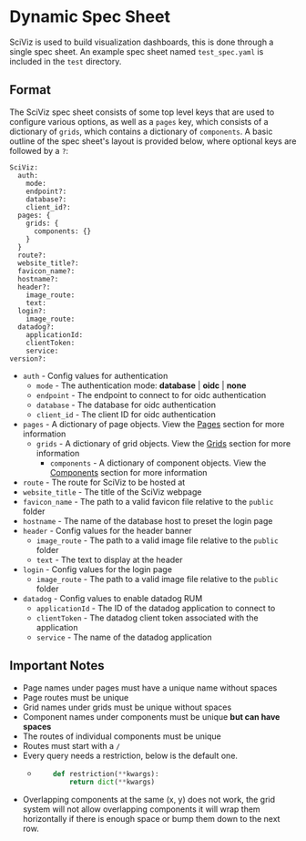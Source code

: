 # Dynamic Spec Sheet

SciViz is used to build visualization dashboards, this is done through a single spec sheet. An example spec sheet named `test_spec.yaml` is included in the `test` directory.

## Format

The SciViz spec sheet consists of some top level keys that are used to configure various options, as well as a `pages` key, which consists of a dictionary of `grids`, which contains a dictionary of `components`. A basic outline of the spec sheet's layout is provided below, where optional keys are followed by a `?`:
```
SciViz:
  auth:
    mode:
    endpoint?:
    database?:
    client_id?:
  pages: {
    grids: {
      components: {}
    }
  }
  route?:
  website_title?:
  favicon_name?:
  hostname?:
  header?:
    image_route:
    text:
  login?:
    image_route:
  datadog?:
    applicationId:
    clientToken:
    service:
version?:
```

 - `auth` - Config values for authentication
   - `mode` - The authentication mode: **database** | **oidc** | **none**
   - `endpoint` - The endpoint to connect to for oidc authentication
   - `database` - The database for oidc authentication
   - `client_id` - The client ID for oidc authentication
 - `pages` - A dictionary of page objects. View the [Pages](./pages.md) section for more information
   - `grids` - A dictionary of grid objects. View the [Grids](./grids.md) section for more information
     - `components` - A dictionary of component objects. View the [Components](./components.md) section for more information
 - `route` - The route for SciViz to be hosted at
 - `website_title` - The title of the SciViz webpage
 - `favicon_name` - The path to a valid favicon file relative to the `public` folder
 - `hostname` - The name of the database host to preset the login page
 - `header` - Config values for the header banner
   - `image_route` - The path to a valid image file relative to the `public` folder
   - `text` - The text to display at the header
 - `login` - Config values for the login page
   - `image_route` - The path to a valid image file relative to the `public` folder
 - `datadog` - Config values to enable datadog RUM
   - `applicationId` - The ID of the datadog application to connect to
   - `clientToken` - The datadog client token associated with the application
   - `service` - The name of the datadog application

## Important Notes

- Page names under pages must have a unique name without spaces
- Page routes must be unique
- Grid names under grids must be unique without spaces
- Component names under components must be unique **but can have spaces**
- The routes of individual components must be unique
- Routes must start with a `/`
- Every query needs a restriction, below is the default one.
  - ```python
        def restriction(**kwargs):
            return dict(**kwargs)
    ```
- Overlapping components at the same (x, y) does not work, the grid system will not allow overlapping components it will wrap them horizontally if there is enough space or bump them down to the next row.